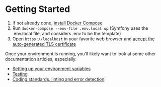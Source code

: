 # Getting Started

1. If not already done, [install Docker Compose](https://docs.docker.com/compose/install/)
2. Run `docker-compose --env-file .env.local up` (Symfony uses the .env.local file, and considers .env to be the template)
3. Open `https://localhost` in your favorite web browser and [accept the auto-generated TLS certificate](https://stackoverflow.com/a/15076602/1352334)

Once your environment is running, you'll likely want to look at some other documentation articles, especially:

- [Setting up your environment variables](docs/environment-variables.md)
- [Testing](docs/testing.md)
- [Coding standards, linting and error detection](docs/coding-standards.md)
